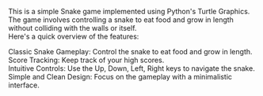 This is a simple Snake game implemented using Python's Turtle Graphics. The game involves controlling a snake to eat food and grow in length without colliding with the walls or itself.<br>
Here's a quick overview of the features:

Classic Snake Gameplay: Control the snake to eat food and grow in length.<br>
Score Tracking: Keep track of your high scores.<br>
Intuitive Controls: Use the Up, Down, Left, Right keys to navigate the snake.<br>
Simple and Clean Design: Focus on the gameplay with a minimalistic interface.<br>
